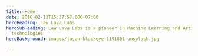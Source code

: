 ```yaml
---
title: Home
date: 2018-02-12T15:37:57.000+07:00
heroHeading: Law Lava Labs
heroSubHeading: Law Lava Labs is a pioneer in Machine Learning and Artificial Intelligence
  technologies
heroBackground: images/jason-blackeye-1191801-unsplash.jpg

---
```

